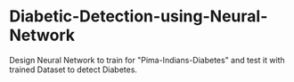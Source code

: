 # Diabetic-Detection-using-Neural-Network
Design Neural Network to train for "Pima-Indians-Diabetes" and test it with trained Dataset to detect Diabetes.
